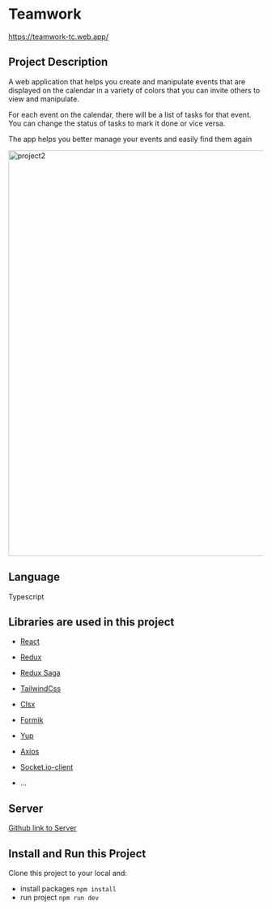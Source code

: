 # Teamwork
<a href="https://teamwork-tc.web.app/" target="_blank">https://teamwork-tc.web.app/</a>

## Project Description
A web application that helps you create and manipulate events that are displayed on the calendar in a variety of colors that you can invite others to view and manipulate.

For each event on the calendar, there will be a list of tasks for that event. You can change the status of tasks to mark it done or vice versa.

The app helps you better manage your events and easily find them again

<img width="800" alt="project2" src="https://user-images.githubusercontent.com/73534639/164042786-9288062d-b313-45b0-9d4f-39a75cec598d.png">

## Language
Typescript

## Libraries are used in this project
- <a href="https://reactjs.org/" target="_blank">React</a>
- <a href="https://redux-toolkit.js.org/" target="_blank">Redux</a>
- <a href="https://redux-saga.js.org/" target="_blank">Redux Saga</a>
- <a href="https://tailwindcss.com/" target="_blank">TailwindCss</a>
- <a href="https://www.npmjs.com/package/clsx" target="_blank">Clsx</a>
- <a href="https://formik.org/" target="_blank">Formik</a>
- <a href="https://www.google.com/search?q=yup+npm&oq=yup&aqs=chrome.1.69i59j35i39j0i67l5j69i60.3025j0j4&sourceid=chrome&ie=UTF-8" target="_blank">Yup</a>
- <a href="https://www.npmjs.com/package/axios" target="_blank">Axios</a>
- <a href="https://www.npmjs.com/package/socket.io-react" target="_blank">Socket.io-client</a>

- ...

## Server
<a href="https://github.com/Kelkifa/web-server-teamworktc"> Github link to Server</a>

## Install and Run this Project
Clone this project to your local and:
- install packages
```npm install```
- run project
```npm run dev```



